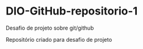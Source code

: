 # DIO-GitHub-repositorio-1
Desafio de projeto sobre git/github

Repositório criado para desafio de projeto
